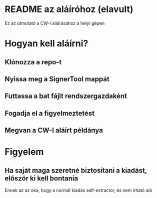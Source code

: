 # README az aláíróhoz (elavult)
Ez az útmutató a CW-I aláírásához a helyi gépen

# Hogyan kell aláírni?
## Klónozza a repo-t
## Nyissa meg a SignerTool mappát
## Futtassa a bat fájlt rendszergazdaként
## Fogadja el a figyelmeztetést
## Megvan a CW-I aláírt példánya

# Figyelem
## Ha saját maga szeretné biztosítani a kiadást, először ki kell bontania
Ennek az az oka, hogy a normál kiadás self-extractor, és nem írható alá